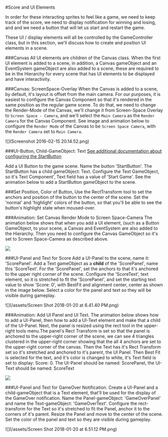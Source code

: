 #Score and UI Elements 

In order for these interacting sprites to feel like a game, we need to keep track of the score, we need to display notification for winning and losing, and and we need a button that will let us start and restart the game.  

These UI / display elements will all be controlled by the GameController class, but in this section, we'll discuss how to create and position UI elements in a scene.

###Canvas
All UI elements are children of the Canvas class.  When the first UI element is added to a scene, in addition, a Canvas gameObject and an EventSystem gameObject are also added to a scene, these are required to be in the Hierarchy for every scene that has UI elements to be displayed and have interactivity.  

###Canvas: ScreenSpace-Overlay
When the Canvas is added to a scene, by default, it's layout is offset from the main camera.  For our purposes, it is easiest to configure the Canvas Component so that it's rendered in the same position as the regular game scene.  To do that, we need to change the Render-Mode of the Canvas, we'll change it from Screen-Space Overlay to `Screen Space - Camera`, and we'll select the `Main Camera` as the `Render Camera` for the Canvas Component.  See image and animation below to configure the `Render Mode` of the Canvas to be `Screen Space Camera`, with the `Render Camera` set to `Main Camera`.   

![](Screenshot 2016-02-15 20.14.52.png)


###UI-Button, Child-GameObject: Text
[See additional documentation about configuring the StartButton](/project-1-game-controller/startbutton-functionality.md "StartButton Functionality")

Add a UI Button to the game scene.  Name the button 'StartButton'.  The StartButton has a child gameObject: Text. Configure the Text GameObject, so it's Text Component', Text field has a value of 'Start Game'.  See the animation below to add a StartButton gameObject to the scene.

###Set Position, Color of Button, 
Use the RectTransform tool to set the anchors and position of the button to the center of the scene.  Set the 'normal' and 'highlight' colors of the button, so that you'll be able to see the button's highlight state when moused-over.

 ###Animation: Set Canvas Render Mode to Screen Space-Camera
The animation below shows that when you add a UI element, (such as a Button GameObject, to your scene, a Canvas and EventSystem are also added to the Hierarchy.  Then you need to configure the Canvas GameObject so it's set to Screen Space-Camera as described above.

![](http://g.recordit.co/YVfLJCsBTe.gif)

###UI-Panel and Text for Score
Add a UI-Panel to the scene, name it: 'ScorePanel'.  Add a Text gameObject as a **child** of the 'ScorePanel', name this 'ScoreText'.  For the 'ScorePanel', set the anchors to that it's anchored to the upper right corner of the scene.  Configure the 'ScoreText', text element, so it is stretched to fit the 'ScorePanel', and set the starting text value to show 'Score: 0', with BestFit and alignment center, center as shown in the image below. Select a color for the panel and text so they will be visible during gameplay.

![](/assets/Screen Shot 2018-01-20 at 6.41.40 PM.png)

###Animation:  Add UI Panel and UI Text.
The animation below shows how to add a UI-Panel, then how to add a UI-Text element and make that a child of the UI-Panel.  Next, the panel is resized using the rect tool in the upper-right tools menu.The panel's Rect Transform is set so that the panel is anchored to the upper-right corner of the scene, we can see 4 triangles clustered in the upper-right corner showing that the all 4 anchors are set to the upper-right corner of the canvas.  Then the Text has it's Rect Transform set so it's stretched and anchored to it's parent, the UI Panel.  Then Best Fit is selected for the text, and it's color is changed to white, it's Text field is set to display: Score: 0.  The UI-Panel should be named: ScorePanel, the UI-Text should be named: ScoreText

![](http://g.recordit.co/EQdaJ1Vbrx.gif)

###UI-Panel and Text for GameOver Notification.
Create a UI-Panel and a child-gameObject that is a Text element, that'll be used for the display of the GameOver notification.  Name the Panel-gameObject:  'GameOverPanel' and name the Text-gameObject: 'GameOverText'.  Configure the rect-transform for the Text so it's stretched to fit the Panel, anchor it to the corners of it's parent. Resize the Panel and move to the center of the scene.  Set the color of the panel and text so they are visible during gameplay.  

![](/assets/Screen Shot 2018-01-20 at 6.51.12 PM.png)


